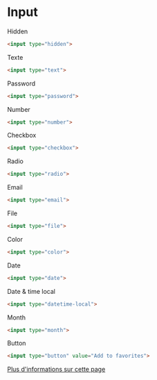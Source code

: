 # Input

Hidden
```html
<input type="hidden">
```

Texte
```html
<input type="text">
```

Password
```html
<input type="password">
```

Number
```html
<input type="number">
```

Checkbox
```html
<input type="checkbox">
```

Radio
```html
<input type="radio">
```

Email
```html
<input type="email">
```

File
```html
<input type="file">
```

Color
```html
<input type="color">
```

Date
```html
<input type="date">
```

Date & time local
```html
<input type="datetime-local">
```

Month
```html
<input type="month">
```


Button
```html
<input type="button" value="Add to favorites">
```


[Plus d'informations sur cette page](https://developer.mozilla.org/fr/docs/Web/HTML/Element/Input#les_différents_types_de_champs_input)